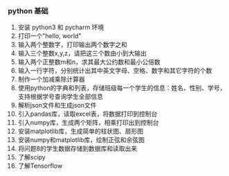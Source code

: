 ### python 基础

1. 安装 python3 和 pycharm 环境
2. 打印一个"hello, world"
3. 输入两个整数字，打印输出两个数字之和
4. 输入三个整数x,y,z，请把这三个数由小到大输出
5. 输入两个正整数m和n，求其最大公约数和最小公倍数
6. 输入一行字符，分别统计出其中英文字母、空格、数字和其它字符的个数
7. 制作一个加减乘除计算器
8. 使用python的字典和列表，存储班级每一个学生的信息：姓名、性别、学号，支持根据学号查询学生全部信息
9. 解析json文件和生成json文件
10. 引入pandas库，读取excel表，将数据打印到控制台
11. 引入numpy库，生成两个矩阵，相乘打印出到控制台
12. 安装matplotlib库，生成简单的柱状图、扇形图
13. 安装numpy和matplotlib库，绘制正弦和余弦图
14. 将问题8的学生数据存储到数据库和读取出来
15. 了解scipy
16. 了解Tensorflow
